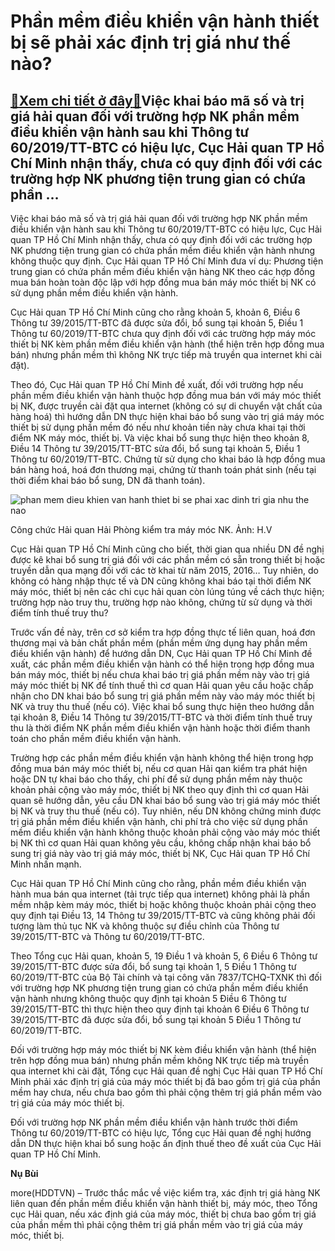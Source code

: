 Phần mềm điều khiển vận hành thiết bị sẽ phải xác định trị giá như thế nào?
===========================================================================

[:gift:Xem chi tiết ở đây:gift:](https://hddtvn.com/phan-mem-dieu-khien-van-hanh-thiet-bi-se-phai-xac-dinh-tri-gia-nhu-the-nao/)Việc khai báo mã số và trị giá hải quan đối với trường hợp NK phần mềm điều khiển vận hành sau khi Thông tư 60/2019/TT-BTC có hiệu lực, Cục Hải quan TP Hồ Chí Minh nhận thấy, chưa có quy định đối với các trường hợp NK phương tiện trung gian có chứa phần …
---------------------------------------------------------------------------------------------------------------------------------------------------------------------------------------------------------------------------------------------------------------


Việc khai báo mã số và trị giá hải quan đối với trường hợp NK phần mềm điều khiển vận hành sau khi Thông tư 60/2019/TT-BTC có hiệu lực, Cục Hải quan TP Hồ Chí Minh nhận thấy, chưa có quy định đối với các trường hợp NK phương tiện trung gian có chứa phần mềm điều khiển vận hành nhưng không thuộc quy định. Cục Hải quan TP Hồ Chí Minh đưa ví dụ: Phương tiện trung gian có chứa phần mềm điều khiển vận hàng NK theo các hợp đồng mua bán hoàn toàn độc lập với hợp đồng mua bán máy móc thiết bị NK có sử dụng phần mềm điều khiển vận hành.


Cục Hải quan TP Hồ Chí Minh cũng cho rằng khoản 5, khoản 6, Điều 6 Thông tư 39/2015/TT-BTC đã được sửa đổi, bổ sung tại khoản 5, Điều 1 Thông tư 60/2019/TT-BTC chưa quy định đối với các trường hợp máy móc thiết bị NK kèm phần mềm điều khiển vận hành (thể hiện trên hợp đồng mua bán) nhưng phần mềm thì không NK trực tiếp mà truyền qua internet khi cài đặt).


Theo đó, Cục Hải quan TP Hồ Chí Minh đề xuất, đối với trường hợp nếu phần mềm điều khiển vận hành thuộc hợp đồng mua bán với máy móc thiết bị NK, được truyền cài đặt qua internet (không có sự di chuyển vật chất của hàng hoá) thì hướng dẫn DN thực hiện khai báo bổ sung vào trị giá máy móc thiết bị sử dụng phần mềm đó nếu như khoản tiền này chưa khai tại thời điểm NK máy móc, thiết bị. Và việc khai bổ sung thực hiện theo khoản 8, Điều 14 Thông tư 39/2015/TT-BTC sửa đổi, bổ sung tại khoản 5, Điều 1 Thông tư 60/2019/TT-BTC. Chứng từ sử dụng cho khai báo là hợp đồng mua bán hàng hoá, hoá đơn thương mại, chứng từ thanh toán phát sinh (nếu tại thời điểm khai báo bổ sung, DN đã thanh toán).





![phan mem dieu khien van hanh thiet bi se phai xac dinh tri gia nhu the nao](https://haiquanonline.com.vn/stores/news_dataimages/hungdn/052019/16/08/in_article/3819_10-DSC_0049_Baohaiquan.jpg?rt=20200904082844 "Phần mềm điều khiển vận hành thiết bị sẽ phải xác định trị giá như thế nào?")


Công chức Hải quan Hải Phòng kiểm tra máy móc NK. Ảnh: H.V



Cục Hải quan TP Hồ Chí Minh cũng cho biết, thời gian qua nhiều DN đề nghị được kê khai bổ sung trị giá đối với các phần mềm có sẵn trong thiết bị hoặc truyền dẫn qua mạng đối với các tờ khai từ năm 2015, 2016… Tuy nhiên, do không có hàng nhập thực tế và DN cũng không khai báo tại thời điểm NK máy móc, thiết bị nên các chi cục hải quan còn lúng túng về cách thực hiện; trường hợp nào truy thu, trường hợp nào không, chứng từ sử dụng và thời điểm tính thuế truy thu?


Trước vấn đề này, trên cơ sở kiểm tra hợp đồng thực tế liên quan, hoá đơn thương mại và bản chất phần mềm (phần mềm ứng dụng hay phần mềm điều khiển vận hành) để hướng dẫn DN, Cục Hải quan TP Hồ Chí Minh đề xuất, các phần mềm điều khiển vận hành có thể hiện trong hợp đồng mua bán máy móc, thiết bị nếu chưa khai báo trị giá phần mềm này vào trị giá máy móc thiết bị NK để tính thuế thì cơ quan Hải quan yêu cầu hoặc chấp nhận cho DN khai báo bổ sung trị giá phần mềm này vào máy móc thiết bị NK và truy thu thuế (nếu có). Việc khai bổ sung thực hiện theo hướng dẫn tại khoản 8, Điều 14 Thông tư 39/2015/TT-BTC và thời điểm tính thuế truy thu là thời điểm NK phần mềm điều khiển vận hành hoặc thời điểm thanh toán cho phần mềm điều khiển vận hành.


Trường hợp các phần mềm điều khiển vận hành không thể hiện trong hợp đồng mua bán máy móc thiết bị, nếu cơ quan Hải qan kiểm tra phát hiện hoặc DN tự khai báo cho thấy, chi phí để sử dụng phần mềm này thuộc khoản phải cộng vào máy móc, thiết bị NK theo quy định thì cơ quan Hải quan sẽ hướng dẫn, yêu cầu DN khai báo bổ sung vào trị giá máy móc thiết bị NK và truy thu thuế (nếu có). Tuy nhiên, nếu DN không chứng minh được trị giá phần mềm điều khiển vận hành, chi phí trả cho việc sử dụng phần mềm điều khiển vận hành không thuộc khoản phải cộng vào máy móc thiết bị NK thì cơ quan Hải quan không yêu cầu, không chấp nhận khai báo bổ sung trị giá này vào trị giá máy móc, thiết bị NK, Cục Hải quan TP Hồ Chí Minh nhấn mạnh.


Cục Hải quan TP Hồ Chí Minh cũng cho rằng, phần mềm điều khiển vận hành mua bán qua internet (tải trực tiếp qua internet) không phải là phần mềm nhập kèm máy móc, thiết bị hoặc không thuộc khoản phải cộng theo quy định tại Điều 13, 14 Thông tư 39/2015/TT-BTC và cũng không phải đối tượng làm thủ tục NK và không thuộc sự điều chỉnh của Thông tư 39/2015/TT-BTC và Thông tư 60/2019/TT-BTC.


Theo Tổng cục Hải quan, khoản 5, 19 Điều 1 và khoản 5, 6 Điều 6 Thông tư 39/2015/TT-BTC được sửa đổi, bổ sung tại khoản 1, 5 Điều 1 Thông tư 60/2019/TT-BTC của Bộ Tài chính và tại công văn 7837/TCHQ-TXNK thì đối với trường hợp NK phương tiện trung gian có chứa phần mềm điều khiển vận hành nhưng không thuộc quy định tại khoản 5 Điều 6 Thông tư 39/2015/TT-BTC thì thực hiện theo quy định tại khoản 6 Điều 6 Thông tư 39/2015/TT-BTC đã được sửa đổi, bổ sung tại khoản 5 Điều 1 Thông tư 60/2019/TT-BTC.


Đối với trường hợp máy móc thiết bị NK kèm điều khiển vận hành (thể hiện trên hợp đồng mua bán) nhưng phần mềm không NK trực tiếp mà truyền qua internet khi cài đặt, Tổng cục Hải quan đề nghị Cục Hải quan TP Hồ Chí Minh phải xác định trị giá của máy móc thiết bị đã bao gồm trị giá của phần mềm hay chưa, nếu chưa bao gồm thì phải cộng thêm trị giá phần mềm vào trị giá của máy móc thiết bị.


Đối với trường hợp NK phần mềm điều khiển vận hành trước thời điểm Thông tư 60/2019/TT-BTC có hiệu lực, Tổng cục Hải quan đề nghị hướng dẫn DN thực hiện khai bổ sung hoặc ấn định thuế theo đề xuất của Cục Hải quan TP Hồ Chí Minh.




**Nụ Bùi**



more(HDDTVN) – Trước thắc mắc về việc kiểm tra, xác định trị giá hàng NK liên quan đến phần mềm điều khiển vận hành thiết bị, máy móc, theo Tổng cục Hải quan, nếu xác định giá của máy móc, thiết bị chưa bao gồm trị giá của phần mềm thì phải cộng thêm trị giá phần mềm vào trị giá của máy móc, thiết bị.

